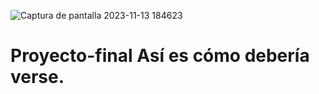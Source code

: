 ![Captura de pantalla 2023-11-13 184623](https://github.com/Heriberto-ing/Proyecto-final/assets/142918003/f86abead-bbad-4578-8dbf-7cbd6686b7f4)
# Proyecto-final Así es cómo debería verse.
